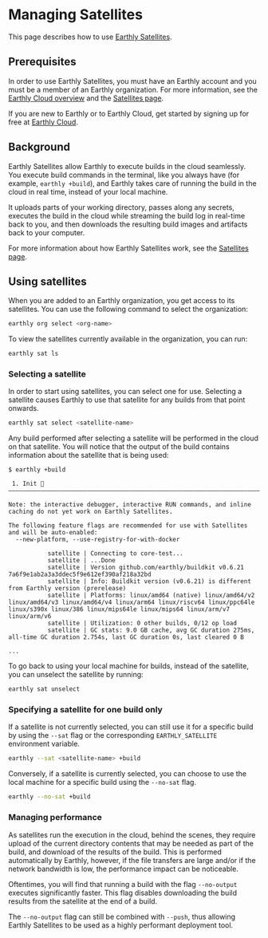 # Managing Satellites

This page describes how to use [Earthly Satellites](../satellites.md).

## Prerequisites

In order to use Earthly Satellites, you must have an Earthly account and you must be a member of an Earthly organization. For more information, see the [Earthly Cloud overview](../overview.md) and the [Satellites page](../satellites.md).

If you are new to Earthly or to Earthly Cloud, get started by signing up for free at [Earthly Cloud](https://cloud.earthly.dev/login).

## Background

Earthly Satellites allow Earthly to execute builds in the cloud seamlessly. You execute build commands in the terminal, like you always have (for example, `earthly +build`), and Earthly takes care of running the build in the cloud in real time, instead of your local machine.

It uploads parts of your working directory, passes along any secrets, executes the build in the cloud while streaming the build log in real-time back to you, and then downloads the resulting build images and artifacts back to your computer.

For more information about how Earthly Satellites work, see the [Satellites page](../satellites.md).

## Using satellites

When you are added to an Earthly organization, you get access to its satellites. You can use the following command to select the organization:

```bash
earthly org select <org-name>
```

To view the satellites currently available in the organization, you can run:

```bash
earthly sat ls
```

### Selecting a satellite

In order to start using satellites, you can select one for use. Selecting a satellite causes Earthly to use that satellite for any builds from that point onwards.

```bash
earthly sat select <satellite-name>
```

Any build performed after selecting a satellite will be performed in the cloud on that satellite. You will notice that the output of the build contains information about the satellite that is being used:

```
$ earthly +build

 1. Init 🚀
————————————————————————————————————————————————————————————————————————————————

Note: the interactive debugger, interactive RUN commands, and inline caching do not yet work on Earthly Satellites.

The following feature flags are recommended for use with Satellites and will be auto-enabled:
  --new-platform, --use-registry-for-with-docker

           satellite | Connecting to core-test...
           satellite | ...Done
           satellite | Version github.com/earthly/buildkit v0.6.21 7a6f9e1ab2a3a3ddec5f9e612ef390af218a32bd
           satellite | Info: Buildkit version (v0.6.21) is different from Earthly version (prerelease)
           satellite | Platforms: linux/amd64 (native) linux/amd64/v2 linux/amd64/v3 linux/amd64/v4 linux/arm64 linux/riscv64 linux/ppc64le linux/s390x linux/386 linux/mips64le linux/mips64 linux/arm/v7 linux/arm/v6
           satellite | Utilization: 0 other builds, 0/12 op load
           satellite | GC stats: 9.0 GB cache, avg GC duration 275ms, all-time GC duration 2.754s, last GC duration 0s, last cleared 0 B

...
```

To go back to using your local machine for builds, instead of the satellite, you can unselect the satellite by running:

```bash
earthly sat unselect
```

### Specifying a satellite for one build only

If a satellite is not currently selected, you can still use it for a specific build by using the `--sat` flag or the corresponding `EARTHLY_SATELLITE` environment variable.

```bash
earthly --sat <satellite-name> +build
```

Conversely, if a satellite is currently selected, you can choose to use the local machine for a specific build using the `--no-sat` flag.

```bash
earthly --no-sat +build
```

### Managing performance

As satellites run the execution in the cloud, behind the scenes, they require upload of the current directory contents that may be needed as part of the build, and download of the results of the build. This is performed automatically by Earthly, however, if the file transfers are large and/or if the network bandwidth is low, the performance impact can be noticeable.

Oftentimes, you will find that running a build with the flag `--no-output` executes significantly faster. This flag disables downloading the build results from the satellite at the end of a build.

The `--no-output` flag can still be combined with `--push`, thus allowing Earthly Satellites to be used as a highly performant deployment tool.
